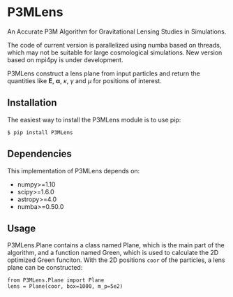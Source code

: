 # P3MLens
An Accurate P3M Algorithm for Gravitational Lensing Studies in Simulations.

The code of current version is parallelized using numba based on threads, which may not be suitable for large cosmological simulations. New version based on mpi4py is under development.

P3MLens construct a lens plane from input particles and return the quantities like $\bm{E}$, $\bm{\alpha}$, $\kappa$, $\gamma$ and $\mu$ for positions of interest.

## Installation
The easiest way to install the P3MLens module is to use pip:

`$ pip install P3MLens `

## Dependencies
This implementation of P3MLens depends on:

* numpy>=1.10
* scipy>=1.6.0
* astropy>=4.0
* numba>=0.50.0

## Usage
P3MLens.Plane contains a class named Plane, which is the main part of the algorithm, and a function named Green, which is used to calculate the 2D optimized Green funciton. With the 2D positions `coor` of the particles, a lens plane can be constructed: 

`from P3MLens.Plane import Plane`  
`lens = Plane(coor, box=1000, m_p=5e2)`
